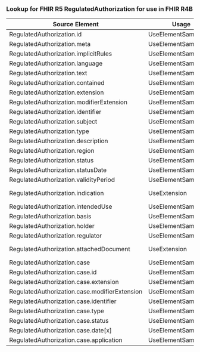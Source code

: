 ### Lookup for FHIR R5 RegulatedAuthorization for use in FHIR R4B

| Source Element | Usage | Target |
| -------------- | ----- | ------ |
| RegulatedAuthorization.id | UseElementSameName | RegulatedAuthorization.id |
| RegulatedAuthorization.meta | UseElementSameName | RegulatedAuthorization.meta |
| RegulatedAuthorization.implicitRules | UseElementSameName | RegulatedAuthorization.implicitRules |
| RegulatedAuthorization.language | UseElementSameName | RegulatedAuthorization.language |
| RegulatedAuthorization.text | UseElementSameName | RegulatedAuthorization.text |
| RegulatedAuthorization.contained | UseElementSameName | RegulatedAuthorization.contained |
| RegulatedAuthorization.extension | UseElementSameName | RegulatedAuthorization.extension |
| RegulatedAuthorization.modifierExtension | UseElementSameName | RegulatedAuthorization.modifierExtension |
| RegulatedAuthorization.identifier | UseElementSameName | RegulatedAuthorization.identifier |
| RegulatedAuthorization.subject | UseElementSameName | RegulatedAuthorization.subject |
| RegulatedAuthorization.type | UseElementSameName | RegulatedAuthorization.type |
| RegulatedAuthorization.description | UseElementSameName | RegulatedAuthorization.description |
| RegulatedAuthorization.region | UseElementSameName | RegulatedAuthorization.region |
| RegulatedAuthorization.status | UseElementSameName | RegulatedAuthorization.status |
| RegulatedAuthorization.statusDate | UseElementSameName | RegulatedAuthorization.statusDate |
| RegulatedAuthorization.validityPeriod | UseElementSameName | RegulatedAuthorization.validityPeriod |
| RegulatedAuthorization.indication | UseExtension | http://hl7.org/fhir/5.0/StructureDefinition/extension-RegulatedAuthorization.indication |
| RegulatedAuthorization.intendedUse | UseElementSameName | RegulatedAuthorization.intendedUse |
| RegulatedAuthorization.basis | UseElementSameName | RegulatedAuthorization.basis |
| RegulatedAuthorization.holder | UseElementSameName | RegulatedAuthorization.holder |
| RegulatedAuthorization.regulator | UseElementSameName | RegulatedAuthorization.regulator |
| RegulatedAuthorization.attachedDocument | UseExtension | http://hl7.org/fhir/5.0/StructureDefinition/extension-RegulatedAuthorization.attachedDocument |
| RegulatedAuthorization.case | UseElementSameName | RegulatedAuthorization.case |
| RegulatedAuthorization.case.id | UseElementSameName | RegulatedAuthorization.case.id |
| RegulatedAuthorization.case.extension | UseElementSameName | RegulatedAuthorization.case.extension |
| RegulatedAuthorization.case.modifierExtension | UseElementSameName | RegulatedAuthorization.case.modifierExtension |
| RegulatedAuthorization.case.identifier | UseElementSameName | RegulatedAuthorization.case.identifier |
| RegulatedAuthorization.case.type | UseElementSameName | RegulatedAuthorization.case.type |
| RegulatedAuthorization.case.status | UseElementSameName | RegulatedAuthorization.case.status |
| RegulatedAuthorization.case.date[x] | UseElementSameName | RegulatedAuthorization.case.date[x] |
| RegulatedAuthorization.case.application | UseElementSameName | RegulatedAuthorization.case.application |

